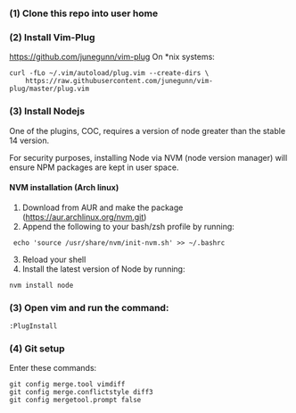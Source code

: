 ### (1) Clone this repo into user home

### (2) Install Vim-Plug
https://github.com/junegunn/vim-plug
On \*nix systems:
```
curl -fLo ~/.vim/autoload/plug.vim --create-dirs \
    https://raw.githubusercontent.com/junegunn/vim-plug/master/plug.vim
```

### (3) Install Nodejs
One of the plugins, COC, requires a version of node greater than the stable 14 version.

For security purposes, installing Node via NVM (node version manager) will ensure NPM packages are kept in user space.

#### NVM installation (Arch linux)
1. Download from AUR and make the package (https://aur.archlinux.org/nvm.git)
2. Append the following to your bash/zsh profile by running:
```
 echo 'source /usr/share/nvm/init-nvm.sh' >> ~/.bashrc
```
3. Reload your shell
4. Install the latest version of Node by running:
```
nvm install node
```

### (3) Open vim and run the command:
```
:PlugInstall
```

### (4) Git setup
Enter these commands:
```
git config merge.tool vimdiff
git config merge.conflictstyle diff3
git config mergetool.prompt false
```
